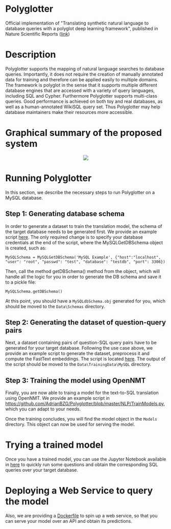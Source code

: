 # Polyglotter

Official implementation of "Translating synthetic natural language to database queries with a polyglot deep learning framework", published in Nature Scientific Reports ([link](https://www.nature.com/articles/s41598-021-98019-3))

# Description

Polyglotter supports the mapping of natural language searches to database queries. Importantly, it does not require the creation of manually annotated data for training and therefore can be applied easily to multiple domains. The framework is polyglot in the sense that it supports multiple different database engines that are accessed with a variety of query languages, including SQL and Cypher. Furthermore Polyglotter supports multi-class queries. Good performance is achieved on both toy and real databases, as well as a human-annotated WikiSQL query set. Thus Polyglotter may help database maintainers make their resources more accessible.

# Graphical summary of the proposed system

<p align="center">
  <img src="https://github.com/AdrianBZG/Polyglotter/assets/8275330/8dcaedf6-8465-4f27-9d3e-25852fba03ed"/>
</p>
  
# Running Polyglotter

In this section, we describe the necessary steps to run Polyglotter on a MySQL database.

## Step 1: Generating database schema

In order to generate a dataset to train the translation model, the schema of the target database needs to be generated first.
We provide an example script [here](https://github.com/AdrianBZG/Polyglotter/blob/master/RandomQueryGenerator/MySQLGetDBSchema.py).
The only required change is to specify your database credentials at the end of the script, where the MySQLGetDBSchema object is created, such as:

`MySQLSchema = MySQLGetDBSchema('MySQL Example', {"host":"localhost", "user": "root", "passwd": "test", "database": "testdb", "port": 3306})`

Then, call the method getDBSchema() method from the object, which will handle all the logic for you in order to generate the DB schema and save it to a pickle file:

`MySQLSchema.getDBSchema()`

At this point, you should have a `MySQLdbSchema.obj` generated for you, which should be moved to the `Data\Schemas` directory.

## Step 2: Generating the dataset of question-query pairs

Next, a dataset containing pairs of question-SQL query pairs have to be generated for your target database. Following the use case above, we provide an example script to generate the dataset, preprocess it and compute the FastText embeddings. The script is located [here](https://github.com/AdrianBZG/Polyglotter/blob/master/RandomQueryGenerator/MySQLGenerateRandomQueries.py). The output of the script should be moved to the `Data\TrainingData\MySQL` directory.

## Step 3: Training the model using OpenNMT

Finally, you are now able to traing a model for the text-to-SQL translation using OpenNMT. We provide an example script in https://github.com/AdrianBZG/Polyglotter/blob/master/NLP/TrainModels.py, which you can adapt to your needs.

Once the training concludes, you will find the model object in the `Models` directory. This object can now be used for serving the model.

# Trying a trained model

Once you have a trained model, you can use the Jupyter Notebook available in [here](https://github.com/AdrianBZG/Polyglotter/blob/master/Notebook.ipynb) to quickly run some questions and obtain the corresponding SQL queries over your target database.

# Deploying a Web Service to query the model

Also, we are providing a [Dockerfile](https://github.com/AdrianBZG/Polyglotter/blob/master/Dockerfile) to spin up a web service, so that you can serve your model over an API and obtain its predictions.
